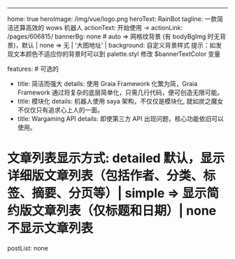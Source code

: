 ---
home: true
heroImage: /img/vue/logo.png
heroText: RainBot
tagline: 一款简洁还算高效的 wows 机器人
actionText: 开始使用 →
actionLink: /pages/606815/
bannerBg: none # auto => 网格纹背景 (有 bodyBgImg 时无背景)，默认 | none => 无 | '大图地址' | background: 自定义背景样式       提示：如发现文本颜色不适应你的背景时可以到 palette.styl 修改 $bannerTextColor 变量

features: # 可选的
  - title: 简洁而强大
    details: 使用 Graia Framework 化繁为简，Graia Framework 通过将复杂的底层简单化，只需几行代码，便可创造无限可能。
  - title: 模块化
    details: 机器人使用 saya 架构，不仅仅是模块化, 就如炭之魔女不仅仅只有追求心上人的一面。
  - title: Wargaming API
    details: 即使第三方 API 出现问题，核心功能依旧可以使用。

# 文章列表显示方式: detailed 默认，显示详细版文章列表（包括作者、分类、标签、摘要、分页等）| simple => 显示简约版文章列表（仅标题和日期）| none 不显示文章列表
postList: none